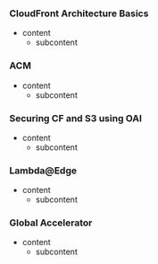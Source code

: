 ### CloudFront Architecture Basics

- content
  - subcontent

### ACM

- content
  - subcontent

### Securing CF and S3 using OAI

- content
  - subcontent

### Lambda@Edge

- content
  - subcontent

### Global Accelerator

- content
  - subcontent
